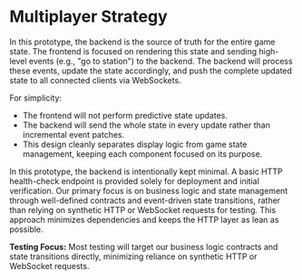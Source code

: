 # Multiplayer Strategy

In this prototype, the backend is the source of truth for the entire game state. The frontend is focused on rendering this state and sending high-level events (e.g., "go to station") to the backend. The backend will process these events, update the state accordingly, and push the complete updated state to all connected clients via WebSockets.

For simplicity:
- The frontend will not perform predictive state updates.
- The backend will send the whole state in every update rather than incremental event patches.
- This design cleanly separates display logic from game state management, keeping each component focused on its purpose.

In this prototype, the backend is intentionally kept minimal. A basic HTTP health-check endpoint is provided solely for deployment and initial verification. Our primary focus is on business logic and state management through well-defined contracts and event-driven state transitions, rather than relying on synthetic HTTP or WebSocket requests for testing. This approach minimizes dependencies and keeps the HTTP layer as lean as possible.

**Testing Focus:** Most testing will target our business logic contracts and state transitions directly, minimizing reliance on synthetic HTTP or WebSocket requests.
